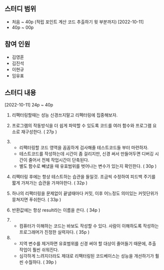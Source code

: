 ## 스터디 범위
- 처음 ~ 40p (적립 포인트 계산 코드 추출하기 윗 부분까지) [2022-10-11]
- 40p ~ 00p

## 참여 인원
- 김영훈
- 김진석
- 이현규
- 임유표

## 스터디 내용

[2022-10-11]
24p ~ 40p

1. 리팩터링할때는 성능 신경쓰지말고 리펙터링에 집중해보자.

2. 프로그램의 작동방식을 더 쉽게 파악할 수 있도록 코드를 여러 함수와 프로그램 요소로 재구성한다. ( 27p )

3.  - 리팩터링할 코드 영역을 꼼꼼하게 검사해줄 테스트코드들 부터 마련하자.
    - 테스트코드를 작성하는데 시간이 좀 걸리지만, 신경 써서 만들어두면 디버깅 시간이 줄어서 전체 작업시간이 단축된다.
    - 별도 함수로 빼냈을 때 유효범위를 벗어나는 변수가 있는지 확인한다. ( 30p )

5. 리팩터링 후에는 항상 테스트하는 습관을 들일것. 조금씩 수정하여 피드백 주기를 짧게 가져가는 습관을 가져야한다.  ( 32p )

6. 하나의 리팩터링을 문제없이 끝낼때마다 커밋, 이후 어느정도 의미있는 커밋단위가 뭉쳐지면 푸쉬한다. ( 33p )

7. 반환값에는 항상 result라는 이름을 쓴다. ( 34p )

8. * 컴퓨터가 이해하는 코드는 바보도 작성할 수 있다. 사람이 이해하도록 작성하는 프로그래머가 진정한 실력자다. ( 35p )

9. - 지역 변수를 제거하면 유효범위를 신경 써야 할 대상이 줄어들기 때문에, 추출 작업이 훨씬 쉬워진다. 
   - 심각하게 느려지더라도 제대로 리팩터링된 코드베이스는 성능을 개선하기가 훨씬 수월하다. ( 39p )

